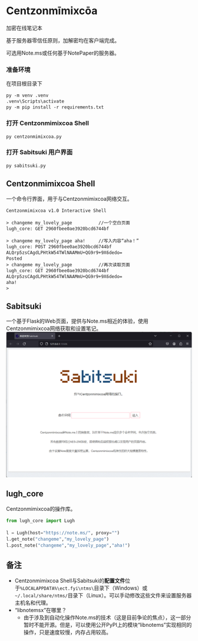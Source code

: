 # Centzonmīmixcōa
加密在线笔记本

基于服务器零信任原则，加解密均在客户端完成。

可选用Note.ms或任何基于NotePaper的服务器。

### 准备环境
在项目根目录下
```commandline
py -m venv .venv
.venv\Scripts\activate
py -m pip install -r requirements.txt
```

### 打开 Centzonmimixcoa Shell
```commandline
py centzonmimixcoa.py
```

### 打开 Sabitsuki 用户界面
```commandline
py sabitsuki.py
```

## Centzonmimixcoa Shell
一个命令行界面，用于与Centzonmimixcoa网络交互。
```
Centzonmimixcoa v1.0 Interactive Shell

> changeme my_lovely_page          //一个空白页面
lugh_core: GET 2960fbee0ae3920bcd6744bf 

> changeme my_lovely_page aha!     //写入内容“aha！”
lugh_core: POST 2960fbee0ae3920bcd6744bf ALQrp5zsCAgdLPHtkW54TWlNAAMmU+QG9r9+9X6dedo=
Posted
> changeme my_lovely_page          //再次读取页面
lugh_core: GET 2960fbee0ae3920bcd6744bf ALQrp5zsCAgdLPHtkW54TWlNAAMmU+QG9r9+9X6dedo=
aha!
> 
```

## Sabitsuki
一个基于Flask的Web页面，提供与Note.ms相近的体验，使用Centzonmimixcoa网络获取和设置笔记。
![A screenshot](example_sabitsuki.png)

## lugh_core
Centzonmimixcoa的操作库。
```python
from lugh_core import Lugh

l = Lugh(host="https://note.ms/", proxy="")
l.get_note("changeme","my_lovely_page")
l.post_note("changeme","my_lovely_page","aha!")
```

## 备注
* Centzonmimixcoa Shell与Sabitsuki的**配置文件**位于`%LOCALAPPDATA%\ect.fyi\ntms\`目录下（Windows）或`~/.local/share/ntms/`目录下（Linux）。可以手动修改这些文件来设置服务器主机名和代理。
* “libnotemsx”在哪里？
  * 由于涉及到自动化操作Note.ms的技术（这是目前争论的焦点），这一部分暂时不能开源。但是，可以使用公开PyPI上的模块“libnotems”实现相同的操作，只是速度较慢，内存占用较高。